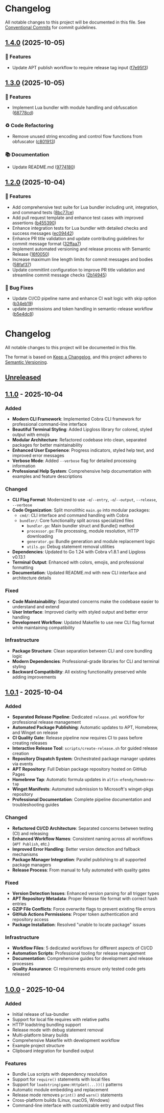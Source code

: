 # Changelog

All notable changes to this project will be documented in this file. See [Conventional Commits](https://conventionalcommits.org) for commit guidelines.

## [1.4.0](https://github.com/alfin-efendy/lua-bundler/compare/v1.3.0...v1.4.0) (2025-10-05)

### 🚀 Features

* Update APT publish workflow to require release tag input ([f7e95f3](https://github.com/alfin-efendy/lua-bundler/commit/f7e95f3d3d65b314c61e6035b6cccf6a5af8b081))

## [1.3.0](https://github.com/alfin-efendy/lua-bundler/compare/v1.2.0...v1.3.0) (2025-10-05)

### 🚀 Features

* Implement Lua bundler with module handling and obfuscation ([68778cd](https://github.com/alfin-efendy/lua-bundler/commit/68778cd51a8a9cb30bb7dffb9d4709c1bb1d7b2a))

### ♻️ Code Refactoring

* Remove unused string encoding and control flow functions from obfuscator ([c801913](https://github.com/alfin-efendy/lua-bundler/commit/c801913ca64a9484885ad6acb3769c40f1d752b8))

### 📚 Documentation

* Update README.md ([9774180](https://github.com/alfin-efendy/lua-bundler/commit/9774180cb3ca34eb7c5c86d79233bd79dab8b460))

## [1.2.0](https://github.com/alfin-efendy/lua-bundler/compare/v1.1.0...v1.2.0) (2025-10-04)

### 🚀 Features

* Add comprehensive test suite for Lua bundler including unit, integration, and command tests ([8bc77ce](https://github.com/alfin-efendy/lua-bundler/commit/8bc77ce4f02f298daec90bf44f078b545e244d92))
* Add pull request template and enhance test cases with improved assertions ([b455390](https://github.com/alfin-efendy/lua-bundler/commit/b45539004046ea512d54b68a52310e6b4372b69c))
* Enhance integration tests for Lua bundler with detailed checks and success messages ([ec09442](https://github.com/alfin-efendy/lua-bundler/commit/ec094426a776f4b5bfc279e6610fd2292301bb74))
* Enhance PR title validation and update contributing guidelines for commit message format ([32ffaa7](https://github.com/alfin-efendy/lua-bundler/commit/32ffaa70cf13af1611e360d864834a9a028c9ba7))
* Implement automated versioning and release process with Semantic Release ([16f0050](https://github.com/alfin-efendy/lua-bundler/commit/16f0050107ae22273785a62d1d474ce87840101e))
* Increase maximum line length limits for commit messages and bodies ([58faf37](https://github.com/alfin-efendy/lua-bundler/commit/58faf371c8db1e80f0ce7b0b744a354356ea621d))
* Update commitlint configuration to improve PR title validation and streamline commit message checks ([2b14945](https://github.com/alfin-efendy/lua-bundler/commit/2b1494561bbcccc3422b6ff6849234e923b37bcf))

### 🐛 Bug Fixes

* Update CI/CD pipeline name and enhance CI wait logic with skip option ([b34eb19](https://github.com/alfin-efendy/lua-bundler/commit/b34eb19298a57e428e7dce91e30894d250512b81))
* update permissions and token handling in semantic-release workflow ([b5e4dc8](https://github.com/alfin-efendy/lua-bundler/commit/b5e4dc8e826aa3204cc6cf1dee5dcd89d1e373ac))

# Changelog

All notable changes to this project will be documented in this file.

The format is based on [Keep a Changelog](https://keepachangelog.com/en/1.0.0/),
and this project adheres to [Semantic Versioning](https://semver.org/spec/v2.0.0.html).

## [Unreleased]

## [1.1.0] - 2025-10-04

### Added
- **Modern CLI Framework**: Implemented Cobra CLI framework for professional command-line interface
- **Beautiful Terminal Styling**: Added Lipgloss library for colored, styled output with emojis
- **Modular Architecture**: Refactored codebase into clean, separated packages for better maintainability
- **Enhanced User Experience**: Progress indicators, styled help text, and improved error messages
- **Verbose Mode**: Added `--verbose` flag for detailed processing information
- **Professional Help System**: Comprehensive help documentation with examples and feature descriptions

### Changed
- **CLI Flag Format**: Modernized to use `-e`/`--entry`, `-o`/`--output`, `--release`, `--verbose`
- **Code Organization**: Split monolithic `main.go` into modular packages:
  - `cmd/`: CLI interface and command handling with Cobra
  - `bundler/`: Core functionality split across specialized files
    - `bundler.go`: Main bundler struct and Bundle() method
    - `processor.go`: File processing, module resolution, HTTP downloading
    - `generator.go`: Bundle generation and module replacement logic
    - `utils.go`: Debug statement removal utilities
- **Dependencies**: Updated to Go 1.24 with Cobra v1.8.1 and Lipgloss v0.13.1
- **Terminal Output**: Enhanced with colors, emojis, and professional formatting
- **Documentation**: Updated README.md with new CLI interface and architecture details

### Fixed
- **Code Maintainability**: Separated concerns make the codebase easier to understand and extend
- **User Interface**: Improved clarity with styled output and better error handling
- **Development Workflow**: Updated Makefile to use new CLI flag format while maintaining compatibility

### Infrastructure
- **Package Structure**: Clean separation between CLI and core bundling logic
- **Modern Dependencies**: Professional-grade libraries for CLI and terminal styling
- **Backward Compatibility**: All existing functionality preserved while adding improvements

## [1.0.1] - 2025-10-04

### Added
- **Separated Release Pipeline**: Dedicated `release.yml` workflow for professional release management
- **Automated Package Publishing**: Automatic updates to APT, Homebrew, and Winget on release
- **CI Quality Gate**: Release pipeline now requires CI to pass before creating releases
- **Interactive Release Tool**: `scripts/create-release.sh` for guided release creation
- **Repository Dispatch System**: Orchestrated package manager updates via events
- **APT Repository**: Full Debian package repository hosted on GitHub Pages
- **Homebrew Tap**: Automatic formula updates in `alfin-efendy/homebrew-tap`
- **Winget Manifests**: Automated submission to Microsoft's winget-pkgs repository
- **Professional Documentation**: Complete pipeline documentation and troubleshooting guides

### Changed
- **Refactored CI/CD Architecture**: Separated concerns between testing (CI) and releasing
- **Enhanced Workflow Names**: Consistent naming across all workflows (`APT Publish`, etc.)
- **Improved Error Handling**: Better version detection and fallback mechanisms
- **Package Manager Integration**: Parallel publishing to all supported package managers
- **Release Process**: From manual to fully automated with quality gates

### Fixed
- **Version Detection Issues**: Enhanced version parsing for all trigger types
- **APT Repository Metadata**: Proper Release file format with correct hash entries
- **GZIP File Conflicts**: Force overwrite flags to prevent existing file errors
- **GitHub Actions Permissions**: Proper token authentication and repository access
- **Package Installation**: Resolved "unable to locate package" issues

### Infrastructure
- **Workflow Files**: 5 dedicated workflows for different aspects of CI/CD
- **Automation Scripts**: Professional tooling for release management
- **Documentation**: Comprehensive guides for development and release processes
- **Quality Assurance**: CI requirements ensure only tested code gets released

## [1.0.0] - 2025-10-04

### Added
- Initial release of lua-bundler
- Support for local file requires with relative paths
- HTTP loadstring bundling support  
- Release mode with debug statement removal
- Multi-platform binary builds
- Comprehensive Makefile with development workflow
- Example project structure
- Clipboard integration for bundled output

### Features
- Bundle Lua scripts with dependency resolution
- Support for `require()` statements with local files
- Support for `loadstring(game:HttpGet(...))()` patterns
- Automatic module embedding and replacement
- Release mode removes `print()` and `warn()` statements
- Cross-platform builds (Linux, macOS, Windows)
- Command-line interface with customizable entry and output files

[Unreleased]: https://github.com/alfin-efendy/lua-bundler/compare/v1.1.0...HEAD
[1.1.0]: https://github.com/alfin-efendy/lua-bundler/compare/v1.0.1...v1.1.0
[1.0.1]: https://github.com/alfin-efendy/lua-bundler/compare/v1.0.0...v1.0.1
[1.0.0]: https://github.com/alfin-efendy/lua-bundler/releases/tag/v1.0.0
